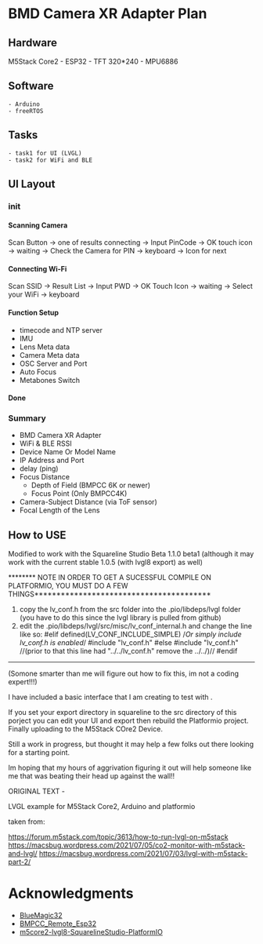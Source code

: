 # BMD Camera XR Adapter Plan

## Hardware
M5Stack Core2
    - ESP32
    - TFT 320*240
    - MPU6886

## Software
    - Arduino
    - freeRTOS

## Tasks
    - task1 for UI (LVGL)
    - task2 for WiFi and BLE

## UI Layout

### init

#### Scanning Camera
Scan Button -> one of results connecting -> Input PinCode -> OK
touch icon -> waiting -> Check the Camera for PIN -> keyboard -> Icon for next


#### Connecting Wi-Fi
Scan SSID -> Result List -> Input PWD -> OK
Touch Icon -> waiting -> Select your WiFi -> keyboard

#### Function Setup
- timecode and NTP server
- IMU
- Lens Meta data
- Camera Meta data
- OSC Server and Port
- Auto Focus
- Metabones Switch

#### Done

### Summary
- BMD Camera XR Adapter 
- WiFi & BLE RSSI 
- Device Name Or Model Name
- IP Address and Port
- delay (ping)
- Focus Distance
    - Depth of Field (BMPCC 6K or newer)
    - Focus Point (Only BMPCC4K)
- Camera-Subject Distance (via ToF sensor)
- Focal Length of the Lens



## How to USE

Modified to work with the Squareline Studio Beta 1.1.0 beta1 
(although it may work with the current stable 1.0.5 (with lvgl8 export) as well)

******** NOTE IN ORDER TO GET A SUCESSFUL COMPILE ON PLATFORMIO, YOU MUST DO A FEW THINGS****************************************
  1) copy the lv_conf.h from the src folder into the .pio/libdeps/lvgl folder (you have to do this since the lvgl library is pulled from github)
  2) edit the .pio/libdeps/lvgl/src/misc/lv_conf_internal.h and change the line like so:
       #elif defined(LV_CONF_INCLUDE_SIMPLE)         /*Or simply include lv_conf.h is enabled*/
        #include "lv_conf.h"
    #else
        #include "lv_conf.h"                //(prior to that this line had "../../lv_conf.h" remove the ../../)//
    #endif
 *********************************************************************************************************************************
    
(Somone smarter than me will figure out how to fix this, im not a coding expert!!!)

I have included a basic interface that I am creating to test with . 

If you set your export directory in squareline to the src directory of this porject you can edit your UI and export then rebuild the Platformio project.
Finally uploading to the M5Stack COre2 Device. 

Still a work in progress, but thought it may help a few folks out there looking for a starting point. 

Im hoping that my hours of aggrivation figuring it out will help someone like me that was beating their head up against the wall!!


ORIGINAL TEXT - 


LVGL example for M5Stack Core2, Arduino and platformio

taken from:

https://forum.m5stack.com/topic/3613/how-to-run-lvgl-on-m5stack
https://macsbug.wordpress.com/2021/07/05/co2-monitor-with-m5stack-and-lvgl/
https://macsbug.wordpress.com/2021/07/03/lvgl-with-m5stack-part-2/


# Acknowledgments
- [BlueMagic32](https://github.com/schoolpost/BlueMagic32) 
- [BMPCC_Remote_Esp32](https://github.com/creacominc/BMPCC_Remote_Esp32)
- [m5core2-lvgl8-SquarelineStudio-PlatformIO](https://github.com/OzInFl/m5core2-lvgl8-SquarelineStudio-PlatformIO)
